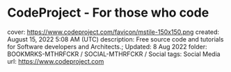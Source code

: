 # CodeProject - For those who code

cover: https://www.codeproject.com/favicon/mstile-150x150.png
created: August 15, 2022 5:08 AM (UTC)
description: Free source code and tutorials for Software developers and Architects.; Updated: 8 Aug 2022
folder: BOOKMRKS-MTHRFCKR / SOCIAL-MTHRFCKR / Social
tags: Social Media
url: https://www.codeproject.com